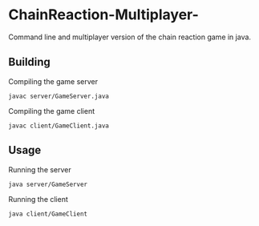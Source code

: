 # ChainReaction-Multiplayer-
Command line and multiplayer version of the chain reaction game in java.

## Building
Compiling the game server
```
javac server/GameServer.java
```
Compiling the game client
```
javac client/GameClient.java
```

## Usage
Running the server
```
java server/GameServer
```

Running the client
```
java client/GameClient
```
